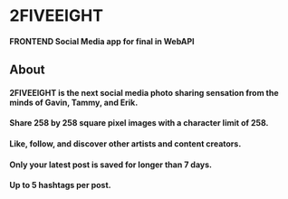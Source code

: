 # 2FIVEEIGHT
#### FRONTEND Social Media app for final in WebAPI
## About
#### 2FIVEEIGHT is the next social media photo sharing sensation from the minds of Gavin, Tammy, and Erik.
#### Share 258 by 258 square pixel images with a character limit of 258.
#### Like, follow, and discover other artists and content creators.
#### Only your latest post is saved for longer than 7 days.
#### Up to 5 hashtags per post.
